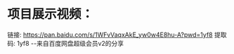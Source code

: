 # 项目展示视频：

链接: https://pan.baidu.com/s/1WFvVaqxAkE_yw0w4E8hu-A?pwd=1yf8 提取码: 1yf8 
--来自百度网盘超级会员v2的分享
